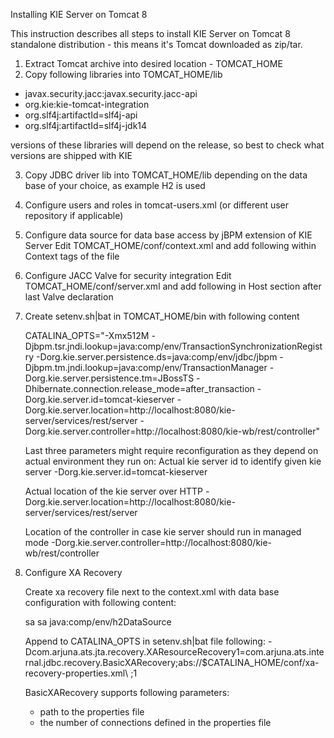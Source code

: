 Installing KIE Server on Tomcat 8

This instruction describes all steps to install KIE Server on Tomcat 8 standalone distribution - this means it's Tomcat downloaded as zip/tar.

 1. Extract Tomcat archive into desired location - TOMCAT_HOME
 2. Copy following libraries into TOMCAT_HOME/lib
   - javax.security.jacc:javax.security.jacc-api
   - org.kie:kie-tomcat-integration
   - org.slf4j:artifactId=slf4j-api
   - org.slf4j:artifactId=slf4j-jdk14

 versions of these libraries will depend on the release, so best to check what versions are shipped with KIE

 3. Copy JDBC driver lib into TOMCAT_HOME/lib depending on the data base of your choice, as example H2 is used

 4. Configure users and roles in tomcat-users.xml (or different user repository if applicable)
 <tomcat-users>
   <role rolename="admin"/>
   <role rolename="PM"/>
   <role rolename="HR"/>
   <role rolename="analyst"/>
   <role rolename="user"/>
   <role rolename="kie-server"/>

   <user username="testuser" password="testpwd" roles="admin,analyst,PM,HR,kie-server"/>
   <user username="kieserver" password="kieserver1!" roles="kie-server"/>
 </tomcat-users>

 5. Configure data source for data base access by jBPM extension of KIE Server
    Edit TOMCAT_HOME/conf/context.xml and add following within Context tags of the file

       <Resource name="sharedDataSource"
       		  auth="Container"
       		  type="org.h2.jdbcx.JdbcDataSource"
       		  user="sa"
              password="sa"
              url="jdbc:h2:mem:testdb;DB_CLOSE_DELAY=-1;MVCC=TRUE"
              description="H2 Data Source"
              loginTimeout="0"
              testOnBorrow="false"
              factory="org.h2.jdbcx.JdbcDataSourceFactory"/>

 6. Configure JACC Valve for security integration
    Edit TOMCAT_HOME/conf/server.xml and add following in Host section after last Valve declaration

    <Valve className="org.kie.integration.tomcat.JACCValve" />

 7. Create setenv.sh|bat in TOMCAT_HOME/bin with following content

    CATALINA_OPTS="-Xmx512M -Djbpm.tsr.jndi.lookup=java:comp/env/TransactionSynchronizationRegistry -Dorg.kie.server.persistence.ds=java:comp/env/jdbc/jbpm -Djbpm.tm.jndi.lookup=java:comp/env/TransactionManager -Dorg.kie.server.persistence.tm=JBossTS -Dhibernate.connection.release_mode=after_transaction -Dorg.kie.server.id=tomcat-kieserver -Dorg.kie.server.location=http://localhost:8080/kie-server/services/rest/server -Dorg.kie.server.controller=http://localhost:8080/kie-wb/rest/controller"

    Last three parameters might require reconfiguration as they depend on actual environment they run on:
    Actual kie server id to identify given kie server
    -Dorg.kie.server.id=tomcat-kieserver

    Actual location of the kie server over HTTP
    -Dorg.kie.server.location=http://localhost:8080/kie-server/services/rest/server

    Location of the controller in case kie server should run in managed mode
    -Dorg.kie.server.controller=http://localhost:8080/kie-wb/rest/controller

 8. Configure XA Recovery

    Create xa recovery file next to the context.xml with data base configuration with following content:

    <?xml version="1.0" encoding="UTF-8"?>
    <!DOCTYPE properties SYSTEM "http://java.sun.com/dtd/properties.dtd">
    <properties>
        <entry key="DB_1_DatabaseUser">sa</entry>
        <entry key="DB_1_DatabasePassword">sa</entry>
        <entry key="DB_1_DatabaseDynamicClass"></entry>
        <entry key="DB_1_DatabaseURL">java:comp/env/h2DataSource</entry>
    </properties>

    Append to CATALINA_OPTS in setenv.sh|bat file following:
    -Dcom.arjuna.ats.jta.recovery.XAResourceRecovery1=com.arjuna.ats.internal.jdbc.recovery.BasicXARecovery\;abs://$CATALINA_HOME/conf/xa-recovery-properties.xml\ \;1

    BasicXARecovery supports following parameters:
     - path to the properties file
     - the number of connections defined in the properties file